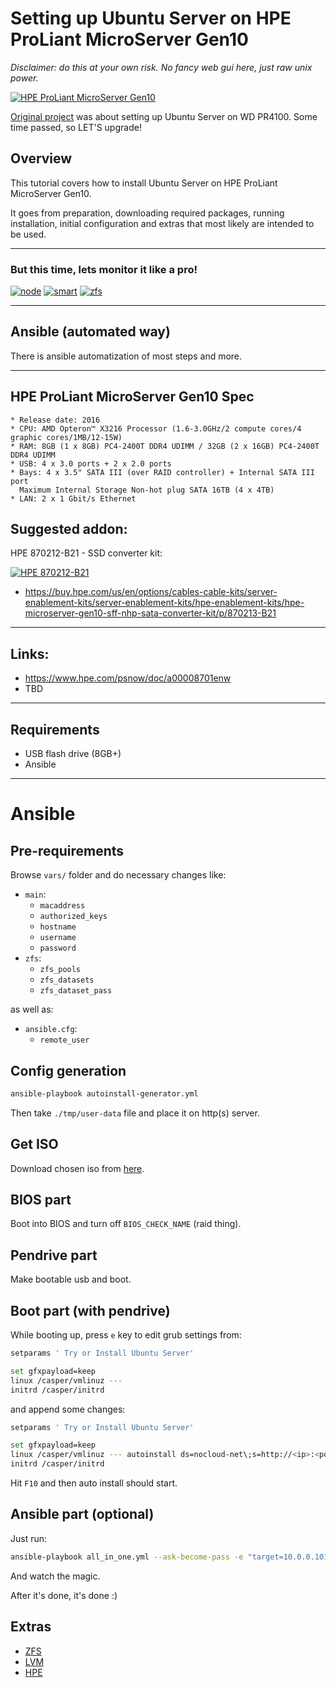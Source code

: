 # Setting up Ubuntu Server on HPE ProLiant MicroServer Gen10

_Disclaimer: do this at your own risk. No fancy web gui here, just raw unix power._

[![HPE ProLiant MicroServer Gen10](./img/microservergen10.jpeg)](./img/microservergen10.jpeg)

[Original project](https://github.com/aamkye/ubuntu_on_WD_PRx100) was about setting up Ubuntu Server on WD PR4100. Some time passed, so LET'S upgrade!

## Overview

This tutorial covers how to install Ubuntu Server on HPE ProLiant MicroServer Gen10.

It goes from preparation, downloading required packages, running installation, initial configuration and extras that most likely are intended to be used.

---

### But this time, lets monitor it like a pro!

[![node](./img/node.png)](./img/node.png)
[![smart](./img/smart.png)](./img/smart.png)
[![zfs](./img/zfs.png)](./img/zfs.png)


---

## Ansible (automated way)

There is ansible automatization of most steps and more.

---

## HPE ProLiant MicroServer Gen10 Spec

```
* Release date: 2016
* CPU: AMD Opteron™ X3216 Processor (1.6-3.0GHz/2 compute cores/4 graphic cores/1MB/12-15W)
* RAM: 8GB (1 x 8GB) PC4-2400T DDR4 UDIMM / 32GB (2 x 16GB) PC4-2400T DDR4 UDIMM
* USB: 4 x 3.0 ports + 2 x 2.0 ports
* Bays: 4 x 3.5" SATA III (over RAID controller) + Internal SATA III port
  Maximum Internal Storage Non-hot plug SATA 16TB (4 x 4TB)
* LAN: 2 x 1 Gbit/s Ethernet
```

## Suggested addon:

HPE 870212-B21 - SSD converter kit:

[![HPE 870212-B21](./img/hpe-870212-B21.jpg)](./img/hpe-870212-B21.jpg)

* https://buy.hpe.com/us/en/options/cables-cable-kits/server-enablement-kits/server-enablement-kits/hpe-enablement-kits/hpe-microserver-gen10-sff-nhp-sata-converter-kit/p/870213-B21

---

## Links:

* https://www.hpe.com/psnow/doc/a00008701enw
* TBD

---

## Requirements

* USB flash drive (8GB+)
* Ansible

---

# Ansible
## Pre-requirements

Browse `vars/` folder and do necessary changes like:
  * `main`:
    * `macaddress`
    * `authorized_keys`
    * `hostname`
    * `username`
    * `password`
  * `zfs`:
    * `zfs_pools`
    * `zfs_datasets`
    * `zfs_dataset_pass`

as well as:
  * `ansible.cfg`:
    * `remote_user`

## Config generation

```bash
ansible-playbook autoinstall-generator.yml
```

Then take `./tmp/user-data` file and place it on http(s) server.

## Get ISO

Download chosen iso from [here](https://ubuntu.com/download/server).

## BIOS part

Boot into BIOS and turn off `BIOS_CHECK_NAME` (raid thing).

## Pendrive part

Make bootable usb and boot.

## Boot part (with pendrive)

While booting up, press `e` key to edit grub settings from:

```bash
setparams ' Try or Install Ubuntu Server'

set gfxpayload=keep
linux /casper/vmlinuz ---
initrd /casper/initrd
```

and append some changes:

```bash
setparams ' Try or Install Ubuntu Server'

set gfxpayload=keep
linux /casper/vmlinuz --- autoinstall ds=nocloud-net\;s=http://<ip>:<port>/<location-of-user-data-folder>
initrd /casper/initrd
```

Hit `F10` and then auto install should start.

## Ansible part (optional)

Just run:

```bash
ansible-playbook all_in_one.yml --ask-become-pass -e "target=10.0.0.101 custom_dns=true" -i 10.0.0.101,
```

And watch the magic.

After it's done, it's done :)

## Extras

* [ZFS](./readme/zfs.md)
* [LVM](./readme/lvm.md)
* [HPE](./readme/hpe.md)
